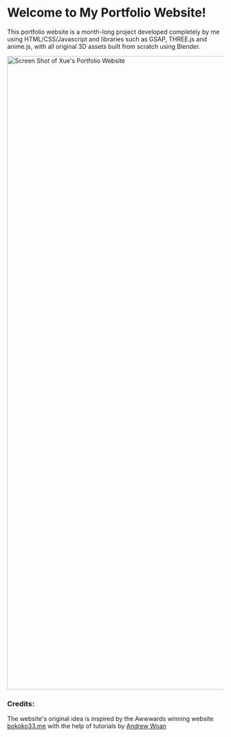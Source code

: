 # Welcome to My Portfolio Website!
This portfolio website is a month-long project developed completely by me using HTML/CSS/Javascript and libraries such as GSAP, THREE.js and anime.js, with all original 3D assets built from scratch using Blender.

<img width="1470" alt="Screen Shot of Xue's Portfolio Website" src="https://github.com/xuelikesnow/xue-portfolio/assets/77033634/010253fb-aae8-4538-8bef-4c6cc3f217fc">

### Credits: 
The website's original idea is inspired by the Awwwards winning website [bokoko33.me](bokoko33.me) with the help of tutorials by [Andrew Woan](https://github.com/andrewwoan/abigail-bloom-portolio-bokoko33/)
